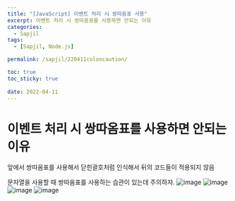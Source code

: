 ```yaml
---
title: "[JavaScript] 이벤트 처리 시 쌍따옴표 사용"
excerpt: 이벤트 처리 시 쌍따옴표를 사용하면 안되는 이유
categories:
  - Sapjil
tags:
  - [Sapjil, Node.js]

permalink: /sapjil/220411coloncaution/

toc: true
toc_sticky: true
 
date: 2022-04-11
---
```


# 이벤트 처리 시 쌍따옴표를 사용하면 안되는 이유

앞에서 쌍따옴표를 사용해서 닫힌괄호처럼 인식해서 뒤의 코드들이 적용되지 않음

문자열을 사용할 때 쌍따옴표를 사용하는 습관이 있는데 주의하자.
![image](https://user-images.githubusercontent.com/49031232/162673713-6f2722ba-51f9-44d4-a073-141d2e4887a8.png)
![image](https://user-images.githubusercontent.com/49031232/162673751-e7c72ea3-e3ed-44f5-9ba5-30abbd2828f7.png)
</br>
![image](https://user-images.githubusercontent.com/49031232/162673389-ea8ba1bc-9eb2-45af-9388-c9f4bdda5887.png)
![image](https://user-images.githubusercontent.com/49031232/162673789-2e547a56-d2c2-4921-b056-28c163ca4726.png)
